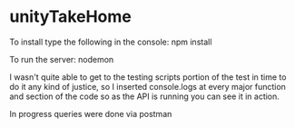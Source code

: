 # unityTakeHome

To install type the following in the console:
npm install

To run the server:
nodemon

I wasn't quite able to get to the testing scripts portion of the test in time to do it any kind of justice,
so I inserted console.logs at every major function and section of the code so as the API is running you can see it in action.

In progress queries were done via postman
